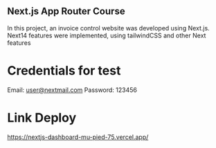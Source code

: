 ## Next.js App Router Course
In this project, an invoice control website was developed using Next.js. Next14 features were implemented, using tailwindCSS and other Next features

# Credentials for test
Email: user@nextmail.com
Password: 123456

# Link Deploy
https://nextjs-dashboard-mu-pied-75.vercel.app/